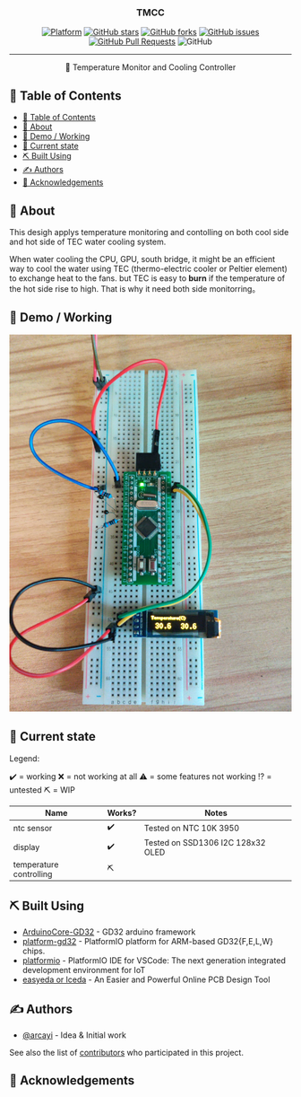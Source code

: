 <!-- <p align="center">
  <a href="" rel="noopener">
 <img width=200px height=200px src="https://i.imgur.com/FxL5qM0.jpg" alt="Bot logo"></a>
</p> -->

<h3 align="center">TMCC</h3>

<div align="center">

[![Platform](https://img.shields.io/badge/platform-Arduino_GD32-blue.svg)](https://github.com/arcayi/ArduinoCore-GD32/tree/gd32e23x-support)
[![GitHub stars](https://img.shields.io/github/stars/arcayi/ntc_ssd1306.gd32-arduino)](https://github.com/arcayi/ntc_ssd1306.gd32-arduino/stargazers)
[![GitHub forks](https://img.shields.io/github/forks/arcayi/ntc_ssd1306.gd32-arduino)](https://github.com/arcayi/ntc_ssd1306.gd32-arduino/network)
[![GitHub issues](https://img.shields.io/github/issues/arcayi/ntc_ssd1306.gd32-arduino)](https://github.com/arcayi/ntc_ssd1306.gd32-arduino/issues)
[![GitHub Pull Requests](https://img.shields.io/github/issues-pr/kylelobo/The-Documentation-Compendium.svg)](https://github.com/arcayi/ntc_ssd1306.gd32-arduino/pulls)
![GitHub](https://img.shields.io/github/license/arcayi/ntc_ssd1306.gd32-arduino)
</div>

---

<p align="center"> 🤖 Temperature Monitor and Cooling Controller
    <br> 
</p>

## 📝 Table of Contents

- [📝 Table of Contents](#-table-of-contents)
- [🧐 About <a name = "about"></a>](#-about-)
- [🎥 Demo / Working <a name = "demo"></a>](#-demo--working-)
- [🏁 Current state <a name = "current_state"></a>](#-current-state-)
- [⛏️ Built Using <a name = "built_using"></a>](#️-built-using-)
- [✍️ Authors <a name = "authors"></a>](#️-authors-)
- [🎉 Acknowledgements <a name = "acknowledgement"></a>](#-acknowledgements-)

## 🧐 About <a name = "about"></a>

This desigh applys temperature monitoring and contolling on both cool side and hot side of TEC water cooling system.

When water cooling the CPU, GPU, south bridge, it might be an efficient way to cool the water using TEC (thermo-electric cooler or Peltier element) to exchange heat to the fans. but TEC is easy to **burn** if the temperature of the hot side rise to high. That is why it need both side monitorring。

## 🎥 Demo / Working <a name = "demo"></a>

![Working](asset/GD32E230_OLED.jpg)



## 🏁 Current state <a name = "current_state"></a>


Legend:

✔️ = working
❌ = not working at all
⚠️ = some features not working
⁉️ = untested
⛏️ = WIP

| Name                    | Works? | Notes                             |
| ----------------------- | ------ | --------------------------------- |
| ntc sensor              | ✔️      | Tested on NTC 10K 3950            |
| display                 | ✔️      | Tested on SSD1306 I2C 128x32 OLED |
| temperature controlling | ⛏️      |                                   |





## ⛏️ Built Using <a name = "built_using"></a>

- [ArduinoCore-GD32](https://github.com/CommunityGD32Cores/ArduinoCore-GD32) - GD32 arduino framework
- [platform-gd32](https://github.com/CommunityGD32Cores/platform-gd32) - PlatformIO platform for ARM-based GD32{F,E,L,W} chips. 
- [platformio](https://github.com/platformio/platformio-vscode-ide) - PlatformIO IDE for VSCode: The next generation integrated development environment for IoT
- [easyeda or lceda](https://easyeda.com/) - An Easier and Powerful
Online PCB Design Tool

## ✍️ Authors <a name = "authors"></a>

- [@arcayi](https://github.com/arcayi) - Idea & Initial work

See also the list of [contributors](https://github.com/arcayi/ntc_ssd1306.gd32-arduino/contributors) who participated in this project.

## 🎉 Acknowledgements <a name = "acknowledgement"></a>

